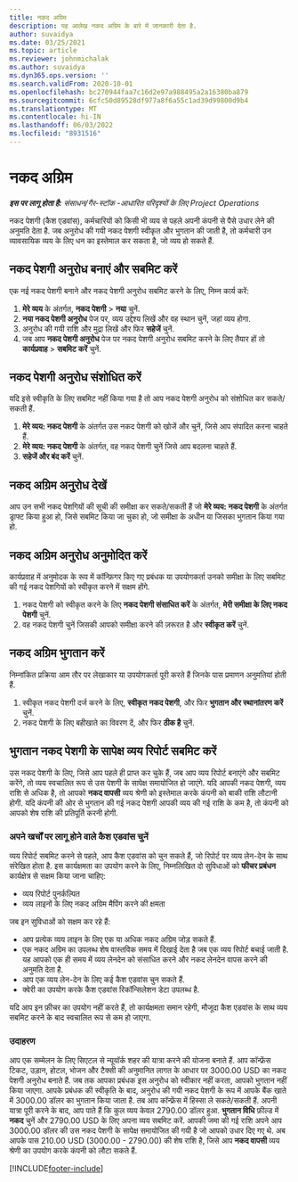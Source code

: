 ```yaml
---
title: नकद अग्रिम
description: यह आलेख नकद अग्रिम के बारे में जानकारी देता है.
author: suvaidya
ms.date: 03/25/2021
ms.topic: article
ms.reviewer: johnmichalak
ms.author: suvaidya
ms.dyn365.ops.version: ''
ms.search.validFrom: 2020-10-01
ms.openlocfilehash: bc270944faa7c16d2e97a988495a2a16380ba879
ms.sourcegitcommit: 6cfc50d89528df977a8f6a55c1ad39d99800d9b4
ms.translationtype: MT
ms.contentlocale: hi-IN
ms.lasthandoff: 06/03/2022
ms.locfileid: "8931516"
---
```

# <a name="cash-advance"></a>नकद अग्रिम

_**इस पर लागू होता है:** संसाधन/गैर-स्टॉक -आधारित परिदृश्यों के लिए Project Operations_

नकद पेशगी (कैश एडवांस), कर्मचारियों को किसी भी व्यय से पहले अपनी कंपनी से पैसे उधार लेने की अनुमति देता है. जब अनुरोध की गयी नकद पेशगी स्वीकृत और भुगतान की जाती है, तो कर्मचारी उन व्यावसायिक व्यय के लिए धन का इस्तेमाल कर सकता है, जो व्यय हो सकते हैं. 

## <a name="create-and-submit-a-cash-advance-request"></a>नकद पेशगी अनुरोध बनाएं और सबमिट करें
एक नई नकद पेशगी बनाने और नकद पेशगी अनुरोध सबमिट करने के लिए, निम्न कार्य करें: 

1. **मेरे व्यय** के अंतर्गत, **नकद पेशगी** > **नया** चुनें. 
2. **नया नकद पेशगी अनुरोध** पेज पर, व्यय उद्देश्य लिखें और वह स्थान चुनें, जहां व्यय होगा.
3. अनुरोध की गयी राशि और मुद्रा लिखें और फिर **सहेजें** चुनें. 
4. जब आप **नकद पेशगी अनुरोध** पेज पर नकद पेशगी अनुरोध सबमिट करने के लिए तैयार हों तो **कार्यप्रवाह** > **सबमिट करें** चुनें.

## <a name="modify-a-cash-advance-request"></a>नकद पेशगी अनुरोध संशोधित करें

यदि इसे स्वीकृति के लिए सबमिट नहीं किया गया है तो आप नकद पेशगी अनुरोध को संशोधित कर सकते/सकती हैं.

1. **मेरे व्यय: नकद पेशगी** के अंतर्गत उस नकद पेशगी को खोजें और चुनें, जिसे आप संपादित करना चाहते हैं.
2. **मेरे व्यय: नकद पेशगी** के अंतर्गत, वह नकद पेशगी चुनें जिसे आप बदलना चाहते हैं. 
3. **सहेजें और बंद करें** चुनें.


## <a name="view-cash-advance-requests"></a>नकद अग्रिम अनुरोध देखें
आप उन सभी नकद पेशगियों की सूची की समीक्षा कर सकते/सकती हैं जो **मेरे व्यय: नकद पेशगी** के अंतर्गत ड्राफ्ट किया हुआ हो, जिसे सबमिट किया जा चुका हो, जो समीक्षा के अधीन या जिसका भुगतान किया गया हो. 

## <a name="approve-cash-advance-requests"></a>नकद अग्रिम अनुरोध अनुमोदित करें

कार्यप्रवाह में अनुमोदक के रूप में कॉन्फ़िगर किए गए प्रबंधक या उपयोगकर्ता उनको समीक्षा के लिए सबमिट की गई नकद पेशगियों को स्वीकृत करने में सक्षम होंगे. 

1. नकद पेशगी को स्वीकृत करने के लिए **नकद पेशगी संसाधित करें** के अंतर्गत, **मेरी समीक्षा के लिए नकद पेशगी** चुनें.
2. वह नकद पेशगी चुनें जिसकी आपको समीक्षा करने की ज़रूरत है और **स्वीकृत करें** चुनें.  

## <a name="pay-cash-advances"></a>नकद अग्रिम भुगतान करें 
निम्नांकित प्रक्रिया आम तौर पर लेखाकार या उपयोगकर्ता पूरी करते हैं जिनके पास प्रमाणन अनुमतियां होती हैं.

1. स्वीकृत नकद पेशगी दर्ज करने के लिए, **स्वीकृत नकद पेशगी**, और फिर **भुगतान और स्थानांतरण करें** चुनें.  
2. नकद पेशगी के लिए बहीखाते का विवरण दें, और फिर **ठीक है** चुनें. 

## <a name="submit-an-expense-report-against-a-paid-cash-advance"></a>भुगतान नकद पेशगी के सापेक्ष व्यय रिपोर्ट सबमिट करें 

उस नकद पेशगी के लिए, जिसे आप पहले ही प्राप्त कर चुके हैं, जब आप व्यय रिपोर्ट बनाएंगे और सबमिट करेंगे, तो व्यय स्वचालित रूप से उस पेशगी के सापेक्ष समायोजित हो जाएंगे. यदि आपकी नकद पेशगी, व्यय राशि से अधिक है, तो आपको **नकद वापसी** व्यय श्रेणी को इस्तेमाल करके कंपनी को बाकी राशि लौटानी होगी. यदि कंपनी की ओर से भुगतान की गई नकद पेशगी आपकी व्यय की गई राशि के कम है, तो कंपनी को आपको शेष राशि की प्रतिपूर्ति करनी होगी. 

### <a name="select-cash-advances-that-apply-to-your-expenses"></a>अपने खर्चों पर लागू होने वाले कैश एडवांस चुनें
व्यय रिपोर्ट सबमिट करने से पहले, आप कैश एडवांस को चुन सकते हैं, जो रिपोर्ट पर व्यय लेन-देन के साथ संरेखित होता है. इस कार्यक्षमता का उपयोग करने के लिए, निम्नलिखित दो सुविधाओं को **फीचर प्रबंधन** कार्यक्षेत्र से सक्षम किया जाना चाहिए:

  - व्यय रिपोर्ट पुनर्कल्पित
  - व्यय लाइनों के लिए नकद अग्रिम मैपिंग करने की क्षमता
 
 जब इन सुविधाओं को सक्षम कर रहे हैं:
 
  - आप प्रत्येक व्यय लाइन के लिए एक या अधिक नकद अग्रिम जोड़ सकते हैं.
  - एक नकद अग्रिम का उपलब्ध शेष वास्तविक समय में दिखाई देता है जब एक व्यय रिपोर्ट बचाई जाती है. यह आपको एक ही समय में व्यय लेनदेन को संसाधित करने और नकद लेनदेन वापस करने की अनुमति देता है.
  - आप एक व्यय लेन-देन के लिए कई कैश एडवांस चुन सकते हैं.
  - क्वेरी का उपयोग करके कैश एडवांस रिकॉन्सिलेशन डेटा उपलब्ध है. 
 
यदि आप इन फ़ीचर का उपयोग नहीं करते हैं, तो कार्यक्षमता समान रहेगी, मौजूदा कैश एडवांस के साथ व्यय सबमिट करने के बाद स्वचालित रूप से कम हो जाएगा.

### <a name="example"></a>उदाहरण 
आप एक सम्मेलन के लिए सिएटल से न्यूयॉर्क शहर की यात्रा करने की योजना बनाते हैं. आप कॉन्फ्रेंस टिकट, उड़ान, होटल, भोजन और टैक्सी की अनुमानित लागत के आधार पर 3000.00 USD का नकद पेशगी अनुरोध बनाते हैं. जब तक आपका प्रबंधक इस अनुरोध को स्वीकार नहीं करता, आपको भुगतान नहीं किया जाएगा. आपके प्रबंधक की स्वीकृति के बाद, अनुरोध की गयी नकद पेशगी के रूप में आपके बैंक खाते में 3000.00 डॉलर का भुगतान किया जाता है. तब आप कॉन्फ्रेंस में हिस्सा ले सकते/सकती हैं. अपनी यात्रा पूरी करने के बाद, आप पाते हैं कि कुल व्यय केवल 2790.00 डॉलर हुआ. **भुगतान विधि** फ़ील्ड में **नकद** चुनें और 2790.00 USD के लिए अपना व्यय सबमिट करें. आपकी जमा की गई राशि अपने आप 3000.00 डॉलर की उस नकद पेशगी के सापेक्ष समायोजित की गयी है जो आपको उधार दिए गए थे. अब आपके पास 210.00 USD (3000.00 - 2790.00) की शेष राशि है, जिसे आप **नकद वापसी** व्यय श्रेणी का उपयोग करके कंपनी को लौटा सकते हैं.



[!INCLUDE[footer-include](../includes/footer-banner.md)]
